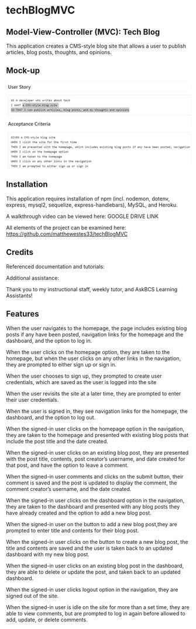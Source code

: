 # techBlogMVC

## Model-View-Controller (MVC): Tech Blog

This application creates a CMS-style blog site that allows a user to publish articles, blog posts, thoughts, and opinions.


## Mock-up

![screenshot.](./images/screenshot.jpg)

## Installation

This application requires installation of npm (incl. nodemon, dotenv, express, mysql2, sequelize, express-handlebars), MySQL, and Heroku. 

A walkthrough video can be viewed here: GOOGLE DRIVE LINK

All elements of the project can be examined here: https://github.com/matthewestes33/techBlogMVC  

## Credits

Referenced documentation and tutorials:



Additional assistance:

Thank you to my instructional staff, weekly tutor, and AskBCS Learning Assistants!

## Features

When the user navigates to the homepage, the page includes existing blog posts if any have been posted, navigation links for the homepage and the dashboard, and the option to log in.

When the user clicks on the homepage option, they are taken to the homepage, but when the user clicks on any other links in the navigation, they are prompted to either sign up or sign in.

When the user chooses to sign up, they prompted to create user credentials, which are saved as the user is logged into the site

When the user revisits the site at a later time, they are prompted to enter their user credentials. 

When the user is signed in, they see navigation links for the homepage, the dashboard, and the option to log out.

When the signed-in user clicks on the homepage option in the navigation, they are taken to the homepage and presented with existing blog posts that include the post title and the date created.

When the signed-in user clicks on an existing blog post, they are presented with the post title, contents, post creator’s username, and date created for that post, and have the option to leave a comment.

When the signed-in user comments and clicks on the submit button, their comment is saved and the post is updated to display the comment, the comment creator’s username, and the date created.

When the signed-in user clicks on the dashboard option in the navigation, they are taken to the dashboard and presented with any blog posts they have already created and the option to add a new blog post.

When the signed-in user on the button to add a new blog post,they are prompted to enter title and contents for their blog post.

When the signed-in user clicks on the button to create a new blog post, the title and contents are saved and the user is taken back to an updated dashboard with my new blog post.

When the signed-in user clicks on an existing blog post in the dashboard, they are able to delete or update the post, and taken back to an updated dashboard.

When the signed-in user clicks logout option in the navigation, they are signed out of the site.

When the signed-in user is idle on the site for more than a set time, they are able to view comments, but are prompted to log in again before allowed to add, update, or delete comments.

